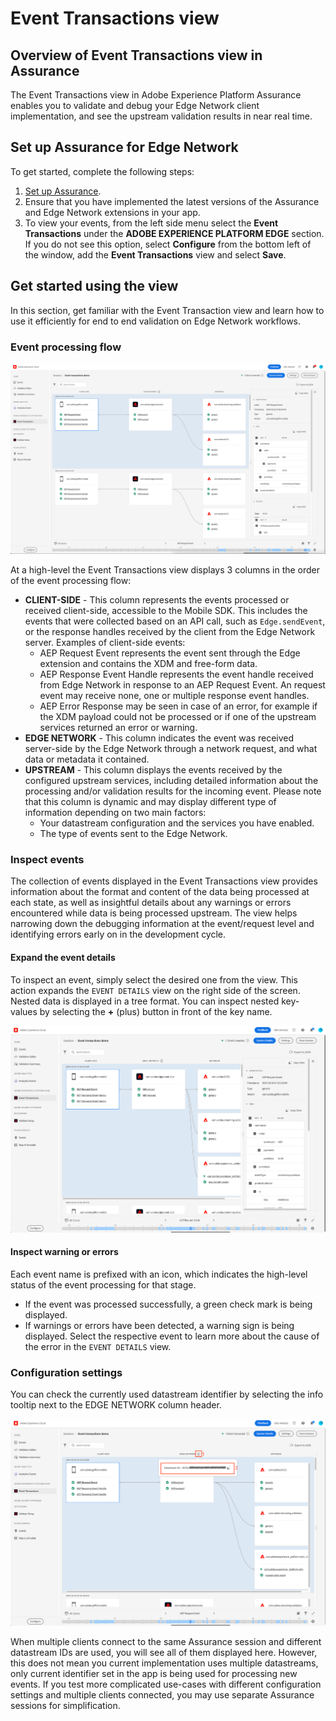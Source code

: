 # Event Transactions view

## Overview of Event Transactions view in Assurance

The Event Transactions view in Adobe Experience Platform Assurance enables you to validate and debug your Edge Network client implementation, and see the upstream validation results in near real time.

## Set up Assurance for Edge Network

To get started, complete the following steps:

1. [Set up Assurance](../set-up.md).
2. Ensure that you have implemented the latest versions of the Assurance and Edge Network extensions in your app.
3. To view your events, from the left side menu select the **Event Transactions** under the **ADOBE EXPERIENCE PLATFORM EDGE** section.
  If you do not see this option, select **Configure** from the bottom left of the window, add the **Event Transactions** view and select **Save**.

## Get started using the view

In this section, get familiar with the Event Transaction view and learn how to use it efficiently for end to end validation on Edge Network workflows.

### Event processing flow

![Event transactions view](./assets/event-transactions/event-transactions-view.png)

At a high-level the Event Transactions view displays 3 columns in the order of the event processing flow:

- **CLIENT-SIDE**  - This column represents the events processed or received client-side, accessible to the Mobile SDK. This includes the events that were collected based on an API call, such as `Edge.sendEvent`, or the response handles received by the client from the Edge Network server. Examples of client-side events:
  - AEP Request Event represents the event sent through the Edge extension and contains the XDM and free-form data.
  - AEP Response Event Handle represents the event handle received from Edge Network in response to an AEP Request Event. An request event may receive none, one or multiple response event handles.
  - AEP Error Response may be seen in case of an error, for example if the XDM payload could not be processed or if one of the upstream services returned an error or warning.
- **EDGE NETWORK** - This column indicates the event was received server-side by the Edge Network through a network request, and what data or metadata it contained.
- **UPSTREAM** - This column displays the events received by the configured upstream services, including detailed information about the processing and/or validation results for the incoming event.
Please note that this column is dynamic and may display different type of information depending on two main factors:
  - Your datastream configuration and the services you have enabled.
  - The type of events sent to the Edge Network.

### Inspect events

The collection of events displayed in the Event Transactions view provides information about the format and content of the data being processed at each state, as well as insightful details about any warnings or errors encountered while data is being processed upstream. The view helps narrowing down the debugging information at the event/request level and identifying errors early on in the development cycle.

#### Expand the event details

To inspect an event, simply select the desired one from the view. This action expands the `EVENT DETAILS` view on the right side of the screen.
Nested data is displayed in a tree format. You can inspect nested key-values by selecting the **+** (plus) button in front of the key name.

![Event details](./assets/event-transactions/event-details.png)

#### Inspect warning or errors

Each event name is prefixed with an icon, which indicates the high-level status of the event processing for that stage.
* If the event was processed successfully, a green check mark is being displayed.
* If warnings or errors have been detected, a warning sign is being displayed. Select the respective event to learn more about the cause of the error in the `EVENT DETAILS` view.

### Configuration settings

You can check the currently used datastream identifier by selecting the info tooltip next to the EDGE NETWORK column header.

![Show the datastream ID](./assets/event-transactions/show-datastream-id.png)

<InlineAlert variant="info" slots="text"/>

When multiple clients connect to the same Assurance session and different datastream IDs are used, you will see all of them displayed here. However, this does not mean you current implementation uses multiple datastreams, only current identifier set in the app is being used for processing new events. If you test more complicated use-cases with different configuration settings and multiple clients connected, you may use separate Assurance sessions for simplification.

